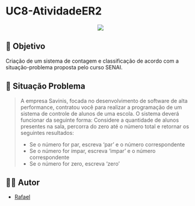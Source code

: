 # UC8-AtividadeER2

<center><img src="https://camo.githubusercontent.com/459f141bd5e24c179a0e2dd49691e290ed5c5d4b4cb97767daee7cfaf6e31121/687474703a2f2f696d672e736869656c64732e696f2f7374617469632f76313f6c6162656c3d535441545553266d6573736167653d434f4e434c5549444f26636f6c6f723d475245454e267374796c653d666f722d7468652d6261646765")> </center>

## 🎯 Objetivo
Criação de um sistema de contagem e classificação de acordo com a situação-problema proposta pelo curso SENAI.

## 📓 Situação Problema
> A empresa  Savinis,  focada  no  desenvolvimento  de  software  de  alta  performance, contratou  você  para  realizar  a programação de um sistema de controle de alunos de uma escola. O sistema deverá funcionar da seguinte forma:
> Considere a quantidade de alunos presentes na sala, percorra do zero até o número total e retornar os seguintes resultados:
> 
> - Se o número for par, escreva ‘par’ e o número correspondente
> - Se o número for ímpar, escreva ‘impar’ e o número correspondente 
> - Se o número for zero, escreva ‘zero’ 
> 

## 👨‍💻 Autor 
- [Rafael](https://github.com/Raffs-el)

